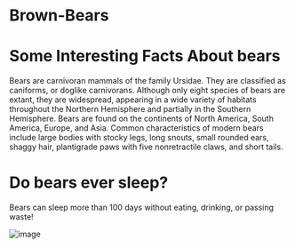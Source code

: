 # Brown-Bears

# Some Interesting Facts About bears
Bears are carnivoran mammals of the family Ursidae. They are classified as caniforms,
or doglike carnivorans. Although only eight species of bears are extant, they are widespread, appearing in a wide variety 
of habitats throughout the Northern Hemisphere and partially in the Southern Hemisphere. Bears are found on the continents 
of North America, South America, Europe, and Asia. Common characteristics of modern bears include large bodies with stocky legs,
long snouts, small rounded ears, shaggy hair, 
plantigrade paws with five nonretractile claws, and short tails.

# Do bears ever sleep?
 Bears can sleep more than 100 days without eating, drinking, or passing waste!
 
 ![image](https://github.com/Ernest3688/Brown-Bears/assets/88985578/e1aec6bf-e6a6-4250-8d57-d196b55afb16)

